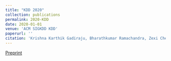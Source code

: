 ```yaml
---
title: "KDD 2020"
collection: publications
permalink: 2020-KDD
date: 2020-01-01
venue: 'ACM SIGKDD KDD'
paperurl: ''
citation: 'Krishna Karthik Gadiraju, Bharathkumar Ramachandra, Zexi Chen, and Ranga Raju Vatsavai (2020): &quot;Multimodal Deep Learning Based Crop Classification Using Multispectral and Multitemporal Satellite Imagery.&quot; <i>26th ACM SIGKDD International Conference on Knowledge Discovery and Data Mining (KDD-2020)</i>. 1(2).'
---
```


[Preprint](https://arxiv.org)
